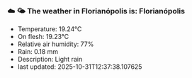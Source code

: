 ### ☁️ 🌤️  The weather in Florianópolis is: Florianópolis

- Temperature: 19.24°C
- On flesh: 19.23°C
- Relative air humidity: 77%
- Rain: 0.18 mm
- Description: Light rain
- last updated: 2025-10-31T12:37:38.107625
